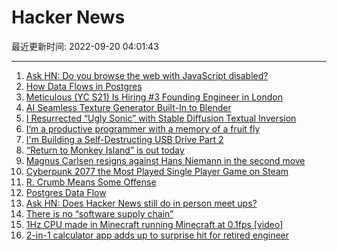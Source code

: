 # Hacker News

最近更新时间: 2022-09-20 04:01:43

--- 
1. [Ask HN: Do you browse the web with JavaScript disabled?](https://news.ycombinator.com/item?id=32900487) 
2. [How Data Flows in Postgres](https://www.crunchydata.com/blog/postgres-data-flow) 
3. [Meticulous (YC S21) Is Hiring #3 Founding Engineer in London](https://news.ycombinator.com/item?id=32900942) 
4. [AI Seamless Texture Generator Built-In to Blender](https://github.com/carson-katri/dream-textures) 
5. [I Resurrected “Ugly Sonic” with Stable Diffusion Textual Inversion](https://minimaxir.com/2022/09/stable-diffusion-ugly-sonic/) 
6. [I’m a productive programmer with a memory of a fruit fly](https://hynek.me/articles/productive-fruit-fly-programmer/) 
7. [I'm Building a Self-Destructing USB Drive Part 2](https://interruptlabs.ca/2022/08/31/I-m-Building-a-Self-Destructing-USB-Drive-Part-2/) 
8. [“Return to Monkey Island” is out today](https://returntomonkeyisland.com/?abc) 
9. [Magnus Carlsen resigns against Hans Niemann in the second move](https://www.chessdom.com/magnus-carlsen-resigns-against-hans-niemann-in-the-second-move/) 
10. [Cyberpunk 2077 the Most Played Single Player Game on Steam](https://twistedvoxel.com/cyberpunk-2077-beats-elden-ring-steam/) 
11. [R. Crumb Means Some Offense](https://www.nytimes.com/2022/09/15/t-magazine/r-crumb.html) 
12. [Postgres Data Flow](https://www.crunchydata.com/blog/postgres-data-flow) 
13. [Ask HN: Does Hacker News still do in person meet ups?](https://news.ycombinator.com/item?id=32902293) 
14. [There is no “software supply chain”](https://iliana.fyi/blog/software-supply-chain/) 
15. [1Hz CPU made in Minecraft running Minecraft at 0.1fps [video]](https://www.youtube.com/watch?v=-BP7DhHTU-I) 
16. [2-in-1 calculator app adds up to surprise hit for retired engineer](https://mainichi.jp/english/articles/20220916/p2a/00m/0sc/017000c) 
